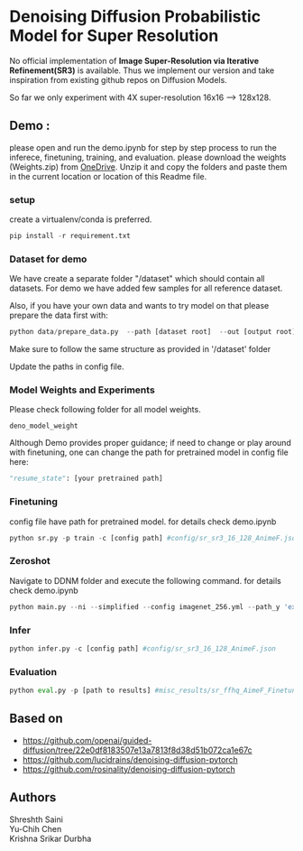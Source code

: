 # Denoising Diffusion Probabilistic Model for Super Resolution 

No official implementation of **Image Super-Resolution via Iterative Refinement(SR3)** is available. Thus we implement our version and take inspiration from existing github repos on Diffusion Models. 

So far we only experiment with 4X super-resolution 16x16 --> 128x128. 

## Demo : 

please open and run the demo.ipynb for step by step process to run the inferece, finetuning, training, and evaluation. 
please download the weights (Weights.zip) from [OneDrive](https://utexas-my.sharepoint.com/:u:/g/personal/krishna_durbha_my_utexas_edu/EaFytjOpdYdEqIsx6EF1Q8wBm2BlsrUdeS7J6qRXmdJ_yg?e=g7ojZS). Unzip it and copy the folders and paste them in the current location or location of this Readme file.

### setup
create a virtualenv/conda is preferred. 
```python
pip install -r requirement.txt
```

### Dataset for demo 

We have create a separate folder  "/dataset" which should contain all datasets. For demo we have added few samples for all reference dataset. 

Also, if you have your own data and wants to try model on that please prepare the data first with:
```python
python data/prepare_data.py  --path [dataset root]  --out [output root] --size 16,128
```
Make sure to follow the same structure as provided in '/dataset' folder 

Update the paths in config file.


### Model Weights and Experiments

Please check following folder for all model weights.
```path
deno_model_weight
```

Although Demo provides proper guidance; if need to change or play around with finetuning, one can change the path for pretrained model in config file here:

```python
"resume_state": [your pretrained path]
```


### Finetuning
config file have path for pretrained model. for details check demo.ipynb

```python
python sr.py -p train -c [config path] #config/sr_sr3_16_128_AnimeF.json
```

### Zeroshot
Navigate to DDNM folder and execute the following command. for details check demo.ipynb

```python
python main.py --ni --simplified --config imagenet_256.yml --path_y 'exp/datasets/imagenet/imagenet' --eta 0.85 --deg 'sr_averagepooling' --deg_scale 4.0 --sigma_y 0 -i demo
```

### Infer

```python
python infer.py -c [config path] #config/sr_sr3_16_128_AnimeF.json
```

### Evaluation
```python
python eval.py -p [path to results] #misc_results/sr_ffhq_AimeF_Finetuned_infer_celebhq_Iter_100K_results_230422_203929/results
```


## Based on

- https://github.com/openai/guided-diffusion/tree/22e0df8183507e13a7813f8d38d51b072ca1e67c
- https://github.com/lucidrains/denoising-diffusion-pytorch
- https://github.com/rosinality/denoising-diffusion-pytorch

## Authors

Shreshth Saini \
Yu-Chih Chen \
Krishna Srikar Durbha 